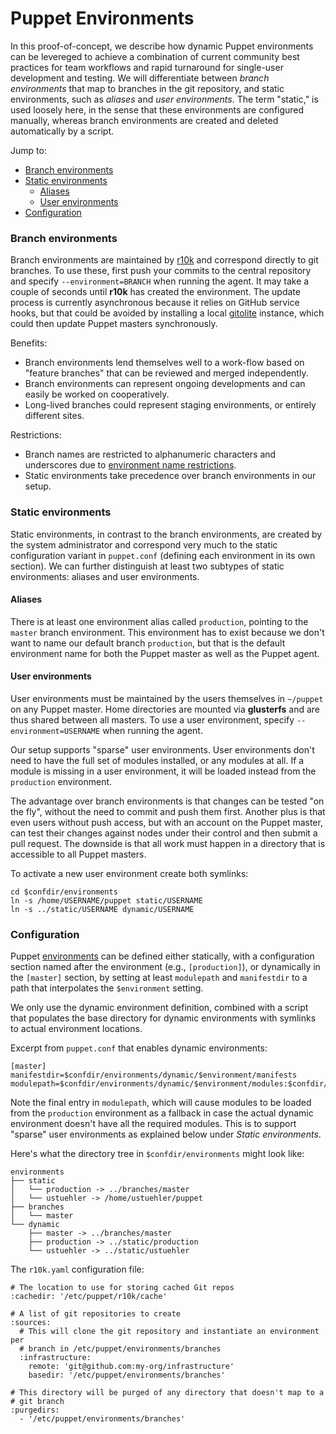 # Puppet Environments

In this proof-of-concept, we describe how dynamic Puppet environments can be levereged to achieve a combination of current community best practices for team workflows and rapid turnaround for single-user development and testing.
We will differentiate between *branch environments* that map to branches in the git repository, and static environments, such as *aliases* and *user environments*.  The term "static," is used loosely here, in the sense that these environments are configured manually, whereas branch environments are created and deleted automatically by a script.

Jump to:
- [Branch environments](#branch-environments)
- [Static environments](#static-environments)
  - [Aliases](#aliases)
  - [User environments](#user-environments)
- [Configuration](#configuration)

### <a id="branch-environments">Branch environments</a>

Branch environments are maintained by [r10k](https://github.com/adrienthebo/r10k) and correspond directly to git branches.  To use these, first push your commits to the central repository and specify `--environment=BRANCH` when running the agent. It may take a couple of seconds until **r10k** has created the environment. The update process is currently asynchronous because it relies on GitHub service hooks, but that could be avoided by installing a local [gitolite](http://gitolite.com/gitolite/) instance, which could then update Puppet masters synchronously.

Benefits:
- Branch environments lend themselves well to a work-flow based on "feature branches" that can be reviewed and merged independently.
- Branch environments can represent ongoing developments and can easily be worked on cooperatively.
- Long-lived branches could represent staging environments, or entirely different sites.

Restrictions:
- Branch names are restricted to alphanumeric characters and underscores due to [environment name restrictions](http://docs.puppetlabs.com/guides/environment.html).
- Static environments take precedence over branch environments in our setup.

### <a id="static-environments">Static environments</a>

Static environments, in contrast to the branch environments, are created by the system administrator and correspond very much to the static configuration variant in `puppet.conf` (defining each environment in its own section).  We can further distinguish at least two subtypes of static environments: aliases and user environments.

#### <a id="aliases">Aliases</a>

There is at least one environment alias called `production`, pointing to the `master` branch environment.  This environment has to exist because we don't want to name our default branch `production`, but that is the default environment name for both the Puppet master as well as the Puppet agent.

#### <a id="user-environments">User environments</a>

User environments must be maintained by the users themselves in `~/puppet` on any Puppet master.  Home directories are mounted via **glusterfs** and are thus shared between all masters.  To use a user environment, specify `--environment=USERNAME` when running the agent.

Our setup supports "sparse" user environments.  User environments don't need to have the full set of modules installed, or any modules at all.  If a module is missing in a user environment, it will be loaded instead from the `production` environment.

The advantage over branch environments is that changes can be tested "on the fly", without the need to commit and push them first.  Another plus is that even users without push access, but with an account on the Puppet master, can test their changes against nodes under their control and then submit a pull request.  The downside is that all work must happen in a directory that is accessible to all Puppet masters.

To activate a new user environment create both symlinks:   
```text
cd $confdir/environments
ln -s /home/USERNAME/puppet static/USERNAME
ln -s ../static/USERNAME dynamic/USERNAME
```

### <a id="configuration">Configuration</a>

Puppet [environments](http://docs.puppetlabs.com/guides/environment.html#what-an-environment-is) can be defined either statically, with a configuration section named after the environment (e.g., `[production]`), or dynamically in the `[master]` section, by setting at least `modulepath` and `manifestdir` to a path that interpolates the `$environment` setting.

We only use the dynamic environment definition, combined with a script that populates the base directory for dynamic environments with symlinks to actual environment locations.

Excerpt from `puppet.conf` that enables dynamic environments:
```text
[master]
manifestdir=$confdir/environments/dynamic/$environment/manifests
modulepath=$confdir/environments/dynamic/$environment/modules:$confdir/environments/dynamic/$environment:$confdir/environments/dynamic/production/modules
```
Note the final entry in `modulepath`, which will cause modules to be loaded from the `production` environment as a fallback in case the actual dynamic environment doesn't have all the required modules.  This is to support "sparse" user environments as explained below under *Static environments*.

Here's what the directory tree in `$confdir/environments` might look like:
```text
environments
├── static
│   └── production -> ../branches/master
│   └── ustuehler -> /home/ustuehler/puppet
├── branches
│   └── master
└── dynamic
    ├── master -> ../branches/master
    ├── production -> ../static/production
    └── ustuehler -> ../static/ustuehler
```
The `r10k.yaml` configuration file:
```text
# The location to use for storing cached Git repos
:cachedir: '/etc/puppet/r10k/cache'

# A list of git repositories to create
:sources:
  # This will clone the git repository and instantiate an environment per
  # branch in /etc/puppet/environments/branches
  :infrastructure:
    remote: 'git@github.com:my-org/infrastructure'
    basedir: '/etc/puppet/environments/branches'

# This directory will be purged of any directory that doesn't map to a
# git branch
:purgedirs:
  - '/etc/puppet/environments/branches'
```
